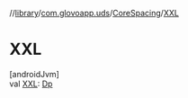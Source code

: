 //[library](../../../index.md)/[com.glovoapp.uds](../index.md)/[CoreSpacing](index.md)/[XXL](-x-x-l.md)

# XXL

[androidJvm]\
val [XXL](-x-x-l.md): [Dp](https://developer.android.com/reference/kotlin/androidx/compose/ui/unit/Dp.html)
